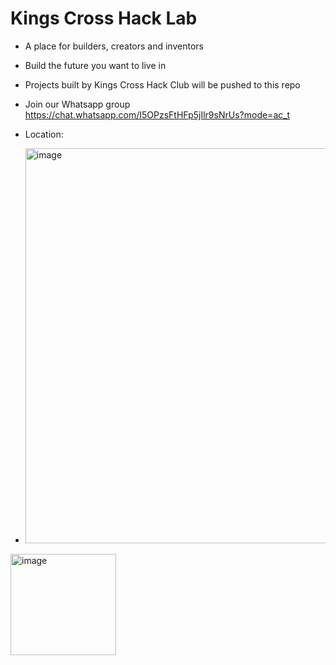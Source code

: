 # Kings Cross Hack Lab

- A place for builders, creators and inventors
- Build the future you want to live in


- Projects built by Kings Cross Hack Club will be pushed to this repo


- Join our Whatsapp group https://chat.whatsapp.com/I5OPzsFtHFp5jIlr9sNrUs?mode=ac_t
- Location:
- <img width="868" height="632" alt="image" src="https://github.com/user-attachments/assets/bea9d2b5-6cd2-4401-82ed-207bbe0d57ff" />

<img width="169" height="162" alt="image" src="https://github.com/user-attachments/assets/3d8d2c55-d6c1-4366-a7b3-2fafb139b543" />

